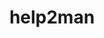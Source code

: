 ---
title: "help2man"
layout: cache
categories: [package, develop]
meta: {"compilers": ["apple-clang@=16.0.0", "gcc@=11.4.0", "gcc@=12.4.0", "gcc@=7.3.1", "gcc@=9.4.0", "oneapi@=2024.2.1"], "num_specs": 24, "num_specs_by_stack": {"aws-isc": 1, "aws-isc-aarch64": 1, "aws-pcluster-icelake": 1, "aws-pcluster-neoverse_v1": 2, "aws-pcluster-x86_64_v4": 4, "developer-tools-darwin": 2, "e4s": 4, "e4s-neoverse-v2": 2, "e4s-neoverse_v1": 2, "e4s-oneapi": 4, "e4s-power": 1, "root": 24}, "oss": ["amzn2", "sequoia", "ubuntu20.04", "ubuntu22.04"], "platforms": ["darwin", "linux"], "stacks": ["aws-isc", "aws-isc-aarch64", "aws-pcluster-icelake", "aws-pcluster-neoverse_v1", "aws-pcluster-x86_64_v4", "developer-tools-darwin", "e4s", "e4s-neoverse-v2", "e4s-neoverse_v1", "e4s-oneapi", "e4s-power", "root"], "targets": ["aarch64", "neoverse_v1", "neoverse_v2", "ppc64le", "skylake_avx512", "x86_64_v3", "x86_64_v4"], "versions": ["1.49.3"]}
spec_details: [{"compiler": "gcc@=12.4.0", "hash": "2v4cxlv45pal5iwflt7reemkbvqp4kbm", "os": "amzn2", "platform": "linux", "size": "-", "stacks": ["aws-pcluster-x86_64_v4", "root"], "target": "x86_64_v4", "variants": ["build_system=autotools"], "versions": ["1.49.3"]}, {"compiler": "oneapi@=2024.2.1", "hash": "6h3mds66oj6qwttu57jjrwytprhaf6ei", "os": "ubuntu22.04", "platform": "linux", "size": "-", "stacks": ["e4s-oneapi", "root"], "target": "x86_64_v3", "variants": ["build_system=autotools"], "versions": ["1.49.3"]}, {"compiler": "gcc@=11.4.0", "hash": "6pheshyxxr62tvm7xgdhtit6rnawfuar", "os": "ubuntu22.04", "platform": "linux", "size": "-", "stacks": ["e4s-neoverse-v2", "root"], "target": "neoverse_v2", "variants": ["build_system=autotools"], "versions": ["1.49.3"]}, {"compiler": "gcc@=7.3.1", "hash": "6wgl2n3gnsk2bltwkw5vzlhbjjgmwyz2", "os": "amzn2", "platform": "linux", "size": "-", "stacks": ["aws-pcluster-icelake", "root"], "target": "skylake_avx512", "variants": ["build_system=autotools"], "versions": ["1.49.3"]}, {"compiler": "oneapi@=2024.2.1", "hash": "7g7rxhqon65en6gk45ioxycolal2cccp", "os": "ubuntu22.04", "platform": "linux", "size": "-", "stacks": ["e4s-oneapi", "root"], "target": "x86_64_v3", "variants": ["build_system=autotools"], "versions": ["1.49.3"]}, {"compiler": "gcc@=11.4.0", "hash": "ahf3q6xnxnpwmzfkk3xswpptv2pavi5q", "os": "ubuntu22.04", "platform": "linux", "size": "-", "stacks": ["e4s", "root"], "target": "x86_64_v3", "variants": ["build_system=autotools"], "versions": ["1.49.3"]}, {"compiler": "gcc@=12.4.0", "hash": "bgzoxn6ad6vbpeyggt2vp5x7ir2ccjcq", "os": "amzn2", "platform": "linux", "size": "-", "stacks": ["aws-pcluster-neoverse_v1", "root"], "target": "neoverse_v1", "variants": ["build_system=autotools"], "versions": ["1.49.3"]}, {"compiler": "apple-clang@=16.0.0", "hash": "bxwkmfabqcnrhlxa7askjha3eyy263uf", "os": "sequoia", "platform": "darwin", "size": "-", "stacks": ["developer-tools-darwin", "root"], "target": "aarch64", "variants": ["build_system=autotools"], "versions": ["1.49.3"]}, {"compiler": "apple-clang@=16.0.0", "hash": "eatfxn3aif2adzaqce7m2eyhjxgklxcz", "os": "sequoia", "platform": "darwin", "size": "-", "stacks": ["developer-tools-darwin", "root"], "target": "aarch64", "variants": ["build_system=autotools"], "versions": ["1.49.3"]}, {"compiler": "gcc@=7.3.1", "hash": "edtwehy65oikoksmpsvscyt7eustk2pd", "os": "amzn2", "platform": "linux", "size": "-", "stacks": ["aws-isc-aarch64", "root"], "target": "aarch64", "variants": ["build_system=autotools"], "versions": ["1.49.3"]}, {"compiler": "gcc@=11.4.0", "hash": "eo54txj7uex4pqx4z35humxfbglfcuxs", "os": "ubuntu22.04", "platform": "linux", "size": "-", "stacks": ["e4s", "root"], "target": "x86_64_v3", "variants": ["build_system=autotools"], "versions": ["1.49.3"]}, {"compiler": "gcc@=7.3.1", "hash": "gulhtx2u76qzlqhmmc6n6p65vf7byjwm", "os": "amzn2", "platform": "linux", "size": "-", "stacks": ["aws-isc", "root"], "target": "x86_64_v3", "variants": ["build_system=autotools"], "versions": ["1.49.3"]}, {"compiler": "gcc@=12.4.0", "hash": "isrjxrv7ym76cupgelw6kw476nj7o6co", "os": "amzn2", "platform": "linux", "size": "-", "stacks": ["aws-pcluster-neoverse_v1", "root"], "target": "neoverse_v1", "variants": ["build_system=autotools"], "versions": ["1.49.3"]}, {"compiler": "gcc@=11.4.0", "hash": "j5yqypel6nxoc7tjbvt5q3ofcbw2t7fy", "os": "ubuntu22.04", "platform": "linux", "size": "-", "stacks": ["e4s", "root"], "target": "x86_64_v3", "variants": ["build_system=autotools"], "versions": ["1.49.3"]}, {"compiler": "gcc@=12.4.0", "hash": "l3qyc3aotkylmnpgtsiiz5zsboraiyls", "os": "amzn2", "platform": "linux", "size": "-", "stacks": ["aws-pcluster-x86_64_v4", "root"], "target": "x86_64_v3", "variants": ["build_system=autotools"], "versions": ["1.49.3"]}, {"compiler": "gcc@=12.4.0", "hash": "lu4ycsxysar5elpntprfb7k6kkywygbq", "os": "amzn2", "platform": "linux", "size": "-", "stacks": ["aws-pcluster-x86_64_v4", "root"], "target": "x86_64_v3", "variants": ["build_system=autotools"], "versions": ["1.49.3"]}, {"compiler": "oneapi@=2024.2.1", "hash": "mgwqclurclivtbycrgqmsu4vrgsus4xc", "os": "ubuntu22.04", "platform": "linux", "size": "-", "stacks": ["e4s-oneapi", "root"], "target": "x86_64_v3", "variants": ["build_system=autotools"], "versions": ["1.49.3"]}, {"compiler": "gcc@=11.4.0", "hash": "qmm3jryjtmoqdhv6cu64qni7rcjuo25z", "os": "ubuntu22.04", "platform": "linux", "size": "-", "stacks": ["e4s-neoverse_v1", "root"], "target": "neoverse_v1", "variants": ["build_system=autotools"], "versions": ["1.49.3"]}, {"compiler": "gcc@=11.4.0", "hash": "qvggnwj2kghme6aq5eh72ljcu42myqg3", "os": "ubuntu22.04", "platform": "linux", "size": "-", "stacks": ["e4s", "root"], "target": "x86_64_v3", "variants": ["build_system=autotools"], "versions": ["1.49.3"]}, {"compiler": "gcc@=9.4.0", "hash": "ra2bzqhbjjk3l25z5e6b64rfal3xi5rt", "os": "ubuntu20.04", "platform": "linux", "size": "-", "stacks": ["e4s-power", "root"], "target": "ppc64le", "variants": ["build_system=autotools"], "versions": ["1.49.3"]}, {"compiler": "gcc@=12.4.0", "hash": "t333hqhafnb7pthe2z7g2rke3itmnacb", "os": "amzn2", "platform": "linux", "size": "-", "stacks": ["aws-pcluster-x86_64_v4", "root"], "target": "x86_64_v4", "variants": ["build_system=autotools"], "versions": ["1.49.3"]}, {"compiler": "gcc@=11.4.0", "hash": "v2xbwmv23rnessmiymzhgps46672ihqc", "os": "ubuntu22.04", "platform": "linux", "size": "-", "stacks": ["e4s-neoverse-v2", "root"], "target": "neoverse_v2", "variants": ["build_system=autotools"], "versions": ["1.49.3"]}, {"compiler": "oneapi@=2024.2.1", "hash": "vdz6pqhin37p276sgwwmoygcxhqmtqmz", "os": "ubuntu22.04", "platform": "linux", "size": "-", "stacks": ["e4s-oneapi", "root"], "target": "x86_64_v3", "variants": ["build_system=autotools"], "versions": ["1.49.3"]}, {"compiler": "gcc@=11.4.0", "hash": "zwblf6wjnoj5cbkxtiorzpnu5nbd552l", "os": "ubuntu22.04", "platform": "linux", "size": "-", "stacks": ["e4s-neoverse_v1", "root"], "target": "neoverse_v1", "variants": ["build_system=autotools"], "versions": ["1.49.3"]}]
---